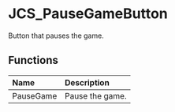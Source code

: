 # JCS_PauseGameButton

Button that pauses the game.

## Functions

| Name      | Description     |
|:----------|:----------------|
| PauseGame | Pause the game. |
